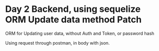 # Day 2 Backend, using sequelize ORM Update data method Patch

ORM for Updating user data, without Auth and Token, or password hash

Using request through postman, in body with json.